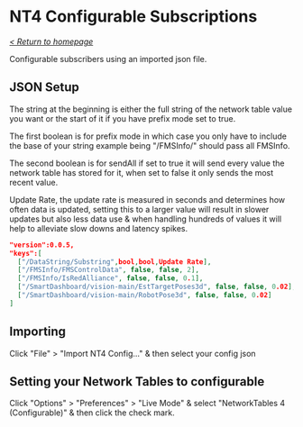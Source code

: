 # NT4 Configurable Subscriptions

_[< Return to homepage](/docs/INDEX.md)_

Configurable subscribers using an imported json file.

## JSON Setup

The string at the beginning is either the full string of the network table value you want or the start of it if you have prefix mode set to true.

The first boolean is for prefix mode in which case you only have to include the base of your string example being "/FMSInfo/" should pass all FMSInfo.

The second boolean is for sendAll if set to true it will send every value the network table has stored for it, when set to false it only sends the most recent value.

Update Rate, the update rate is measured in seconds and determines how often data is updated, setting this to a larger value will result in slower updates but also less data use & when handling hundreds of values it will help to alleviate slow downs and latency spikes.

```json
"version":0.0.5,
"keys":[
  ["/DataString/Substring",bool,bool,Update Rate],
  ["/FMSInfo/FMSControlData", false, false, 2],
  ["/FMSInfo/IsRedAlliance", false, false, 0.1],
  ["/SmartDashboard/vision-main/EstTargetPoses3d", false, false, 0.02],
  ["/SmartDashboard/vision-main/RobotPose3d", false, false, 0.02]
]
```

## Importing

Click "File" > "Import NT4 Config..." & then select your config json

## Setting your Network Tables to configurable

Click "Options" > "Preferences" > "Live Mode" & select "NetworkTables 4 (Configurable)" & then click the check mark.
